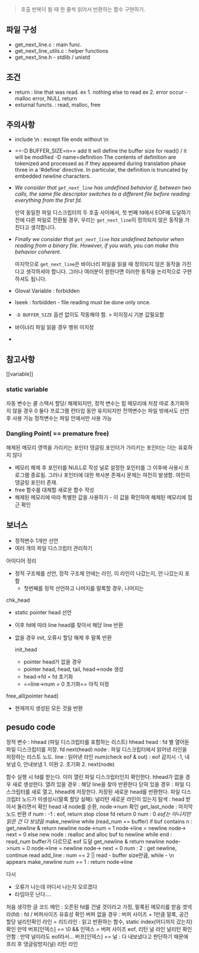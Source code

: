 > 호출 반복이 될 때 한 줄씩 읽어서 반환하는 함수 구현하기.

## 파일 구성
- get_next_line.c : main func.
- get_next_line_utils.c : helper functions
- get_next_line.h - stdlib / unistd

## 조건
- return : line that was read.
	ex 1. nothing else to read
	ex 2. error occur - malloc error, NULL return
- exturnal functs. : read, malloc, free

## 주의사항
- include \n : except file ends without \n
- ==-D BUFFER_SIZE=n== add It will define the buffer size for read() / it will be modified
	-D name=definition
	The contents of definition are tokenized and processed as if they appeared during translation phase three in a ‘#define’ directive. In particular, the definition is truncated by embedded newline characters.
-  _We consider that `get_next_line` has undefined behavior if, between two calls, the same file descriptor switches to a different file before reading everything from the first fd._
    
    만약 동일한 파일 디스크립터의 두 호출 사이에서, 첫 번째 fd에서 EOF에 도달하기 전에 다른 파일로 전환될 경우, 우리는 `get_next_line`이 정의되지 않은 동작을 가진다고 생각합니다.
-   _Finally we consider that `get_next_line` has undefined behavior when reading from a binary file. However, if you wish, you can make this behavior coherent._
    
    마지막으로 `get_next_line`은 바이너리 파일을 읽을 때 정의되지 않은 동작을 가진다고 생각하셔야 합니다. 그러나 여러분이 원한다면 이러한 동작을 논리적으로 구현하셔도 됩니다.

- Gloval Variable : forbidden
- lseek : forbidden - file reading must be done only once.
- `-D BUFFER_SIZE` 옵션  없이도  작동해야 함. > 미지정시 기본 값필요함
- 바이너리 파일 읽을 경우 행위 미지정
- 
## 참고사항
[[variable]]
### static variable
자동 변수는 콜 스택서 할당/ 해제되지만, 정적 변수는 힙 메모리에 저장
따로 초기화하지 않을 경우 0
둘다 프로그램 런타임 동안 유지되지만 
전역변수는 파일 밖에서도 선언 후 사용 가능
정적변수는 파일 안에서만 사용 가능

### Dangling Point( == premature free)
해제된 메모리 영역을 가리키는 포인터
댕글링 포인터가 가리키는 포인터는 더는 유효하지 않다
- 메모리 해제 후 포인터를 NULL로 작성
	널로 설정한 포인터를 그 이후에 사용시 프로그램 종료됨. 그러나 포인터에 대한 복사본 존재시 문제는 여전히 발생함. 여전히 댕글링 포인터 존재.
- free 함수를 대체할 새로운 함수 작성
- 해제된 메모리에 따라 특별한 값을 사용하기 - 이 값을 확인하여 해제된 메모리에 접근 확인

## 보너스
- 정적변수 1개만 선언
- 여러 개의 파일 디스크립터 관리하기


아이디어 정리
- 정적 구조체를 선언, 정적 구조체 안에는 라인, 이 라인이 나갔는지, 안 나갔는지 포함
	- 첫번째를 정적 선언하고 나머지를 말록할 경우, 나머지는 

chk_head
- static pointer head 선언 
- 이후 fd에 따라 line head를 찾아서 해당 line 반환
- 없을 경우 init, 오류시 할당 해제 후 말록 반환

	init_head
	- pointer head가 없을 경우 
	- pointer head, head, tail, head->node 생성
	- head->fd = fd 초기화
	- ==line->num = 0 초기화== 아직 미정
	

free_all(pointer head)
- 현재까지 생성된 모든 것을 반환

## pesudo code
정적 변수 : hhead (파일 디스크립터를 포함하는 리스트) 
hhead 
	head : fd 별 열어둔 파일 디스크립터를 저장.
		fd
		next(head)
		node : 파일 디스크립터에서 읽어낸 라인을 저장하는 리스트 노드.
			line : 읽어낸 라인
			num(check eof & out) : eof 감지시 -1, 내보냄 0, 안내보냄 1. 미완 2. 초기화 2.
			next(node)

함수 실행 시 fd를 받는다.
	이미 열린 파일 디스크립터인지 확인한다.
			hhead가 없을 경우 새로 생성한다.
		열려 있을 경우 : 해당 line을 찾아 반환한다
		닫혀 있을 경우 : 파일 디스크립터를 새로 열고, hhead에 저장한다. 저장된 새로운 head를 반환한다.
	파일 디스크립터 노드가 미생성시(말록 할당 실패): 널리턴
	새로운 라인이 있는지 탐색 : head 받아서 돌리면서 확인
		head 내 node를 순환, node->num 확인
		get_last_node : 마지막 노드 반환
		if
			num : -1 : eof, return stop
				close fd
				return 0
			num : 0  *eof는 아니지만 읽은 건 다 보냈음* 
				make_newline
					while (read_num == buffer)
							if  buf contains n : 
								get_newline & return newline
									node->num = 1
									node->line = newline
									node-> next = 0 
							else
								new node : realloc and alloc buf to newline
					while end : read_num buffer가 다르므로 eof 도달
						get_newline & return newline
							node->num = 0
							node->line = newline
							node-> next = 0 
			num : 2 : get newline, continue
				read add_line : num == 2 || 
					read - buffer size만큼, while - \n appears
					make_newline
			num == 1 
				: return node->line


다시
- 오류가 나는데 어디서 나는지 모르겠다
- 타임아웃 난다....

처음 생각한 글 코드
메인 : 오픈된 fd를 건넬 것이라고 가정, 말록된 메모리를 받음
겟넥라(fd) : 
	fd  / 버퍼사이즈 유효성 확인
	버퍼 없을 경우 : 버퍼 사이즈 + 1만큼 말록, 공간 할당
		널리턴확인
	라인 = 리드라인 : 읽고 반환하는 함수, static index(어디까지 갔는지) 확인
		만약 버프[인덱스] == \0 && 인덱스 = 버퍼 사이즈
			eof, 리턴 널
	라인 널리턴 확인 안함 : 만약 널이라도 eof라서...
	버프[인덱스] == 널 : 다 내보냈다고 판단하기 때문에 
		프리 후 댕글링방지(널)
	리턴 라인
